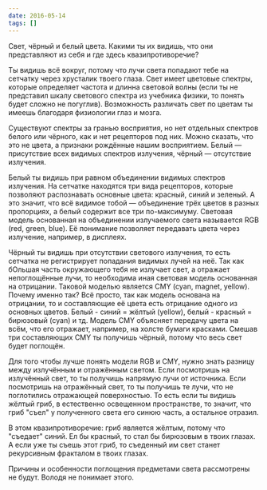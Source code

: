 ```yaml
---
date: 2016-05-14
tags: []
---
```


Свет, чёрный и белый цвета. Какими ты их видишь, что они представляют из себя и где здесь квазипротиворечие?

Ты видишь всё вокруг, потому что лучи света попадают тебе на сетчатку через хрусталик твоего глаза. Свет имеет цветовые спектры, которые определяет частота и длинна световой волны (если ты не представил шкалу светового спектра из учебника физики, то понять будет сложно не погуглив).
Возможность различать свет по цветам ты имеешь благодаря физиологии глаз и мозга.

Существуют спектры за гранью восприятия, но нет отдельных спектров белого или чёрного, как и нет рецепторов под них. Можно сказать, что это не цвета, а признаки рождённые нашим восприятием. Белый — присутствие всех видимых спектров излучения, чёрный — отсутствие излучения.

Белый ты видишь при равном объединении видимых спектров излучения. На сетчатке находятся три вида рецепторов, которые позволяют распознавать основные цвета: красный, синий и зеленый. А это значит, что всё видимое тобой — объединение трёх цветов в разных пропорциях, а белый содержит все три по-максимуму. Световая модель основанная на объединении излучаемого света называется RGB (red, green, blue). Её понимание позволяет передавать цвета через излучение, например, в дисплеях.

Чёрный ты видишь при отсутствии светового излучения, то есть сетчатка не регистрирует попадания видимых лучей на неё. Так как бОльшая часть окружающего тебя не излучает свет, а отражает непоглощённые лучи, то необходима иная световая модель основанная на отрицании. Таковой моделью является CMY (cyan, magnet, yellow). Почему именно так? Всё просто, так как модель основана на отрицании, то и составляющие её цвета есть отрицание одного из основных цветов. Белый - синий = жёлтый (yellow), белый - красный = бирюзовый (cyan) и тд. Модель CMY объясняет передачу цвета на всём, что его отражает, например, на холсте бумаги красками. Смешав три составляющих CMY ты получишь чёрный, потому что весь свет будет поглощён.

Для того чтобы лучше понять модели RGB и CMY, нужно знать разницу между излучённым и отражённым светом.
Если посмотришь на излучённый свет, то ты получишь напрямую лучи от источника.
Если посмотришь на отражённый свет, то ты получишь те лучи, что не поглотились отражающей поверхностью. То есть если ты видишь жёлтый гриб, в естественно освещенном пространстве, то значит, что гриб "съел" у полученного света его синюю часть, а остальное отразил.

В этом квазипротиворечие: гриб является жёлтым, потому что "съедает" синий. Ел бы красный, то стал бы бирюзовым в твоих глазах. А если уже ты съешь этот гриб, то съеденный им свет станет рекурсивным фракталом в твоих глазах.

Причины и особенности поглощения предметами света рассмотрены не будут. Володя не понимает этого.
